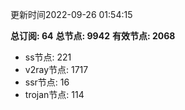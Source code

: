 更新时间2022-09-26 01:54:15

**总订阅: 64**
**总节点: 9942**
**有效节点: 2068**
- ss节点: 221
- v2ray节点: 1717
- ssr节点: 16
- trojan节点: 114
